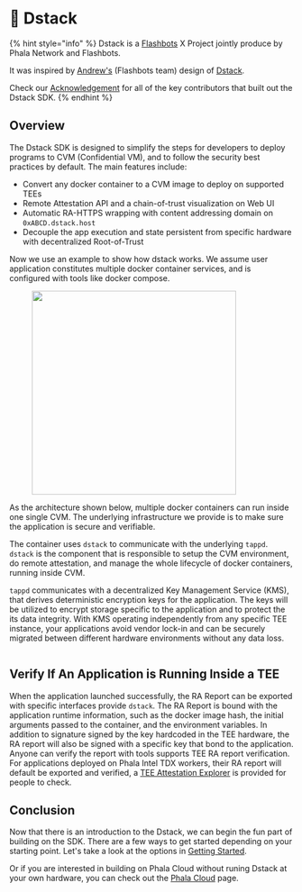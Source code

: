 # 🥷 Dstack

{% hint style="info" %}
Dstack is a [Flashbots](https://www.flashbots.net/) X Project jointly produce by Phala Network and Flashbots.

It was inspired by [Andrew's](https://github.com/amiller) (Flashbots team) design of [Dstack](https://collective.flashbots.net/t/dstack-speedrunning-a-p2p-confidential-vm).

Check our [Acknowledgement](../../dstack/acknowledgement.md) for all of the key contributors that built out the Dstack SDK.
{% endhint %}

## Overview

The Dstack SDK is designed to simplify the steps for developers to deploy programs to CVM (Confidential VM), and to follow the security best practices by default. The main features include:

* Convert any docker container to a CVM image to deploy on supported TEEs
* Remote Attestation API and a chain-of-trust visualization on Web UI
* Automatic RA-HTTPS wrapping with content addressing domain on `0xABCD.dstack.host`
* Decouple the app execution and state persistent from specific hardware with decentralized Root-of-Trust

Now we use an example to show how dstack works. We assume user application constitutes multiple docker container services, and is configured with tools like docker compose.

<figure><img src="../../.gitbook/assets/dstack-cvm (1).png" alt="" width="362"><figcaption></figcaption></figure>

As the architecture shown below, multiple docker containers can run inside one single CVM. The underlying infrastructure we provide is to make sure the application is secure and verifiable.

The container uses `dstack` to communicate with the underlying `tappd`. `dstack` is the component that is responsible to setup the CVM environment, do remote attestation, and manage the whole lifecycle of docker containers, running inside CVM.

`tappd` communicates with a decentralized Key Management Service (KMS), that derives deterministic encryption keys for the application. The keys will be utilized to encrypt storage specific to the application and to protect the its data integrity. With KMS operating independently from any specific TEE instance, your applications avoid vendor lock-in and can be securely migrated between different hardware environments without any data loss.

<figure><img src="../../.gitbook/assets/dstack-cvm-arch.png" alt=""><figcaption></figcaption></figure>

## Verify If An Application is Running Inside a TEE

When the application launched successfully, the RA Report can be exported with specific interfaces provide `dstack`. The RA Report is bound with the application runtime information, such as the docker image hash, the initial arguments passed to the container, and the environment variables. In addition to signature signed by the key hardcoded in the TEE hardware, the RA report will also be signed with a specific key that bond to the application. Anyone can verify the report with tools supports TEE RA report verification. For applications deployed on Phala Intel TDX workers, their RA report will default be exported and verified, a [TEE Attestation Explorer](https://ra-quote-explorer.vercel.app/) is provided for people to check.

## Conclusion

Now that there is an introduction to the Dstack, we can begin the fun part of building on the SDK. There are a few ways to get started depending on your starting point. Let's take a look at the options in [Getting Started](../../dstack/getting-started/).

Or if you are interested in building on Phala Cloud without runing Dstack at your own hardware, you can check out the [Phala Cloud](phala-cloud.md) page.
